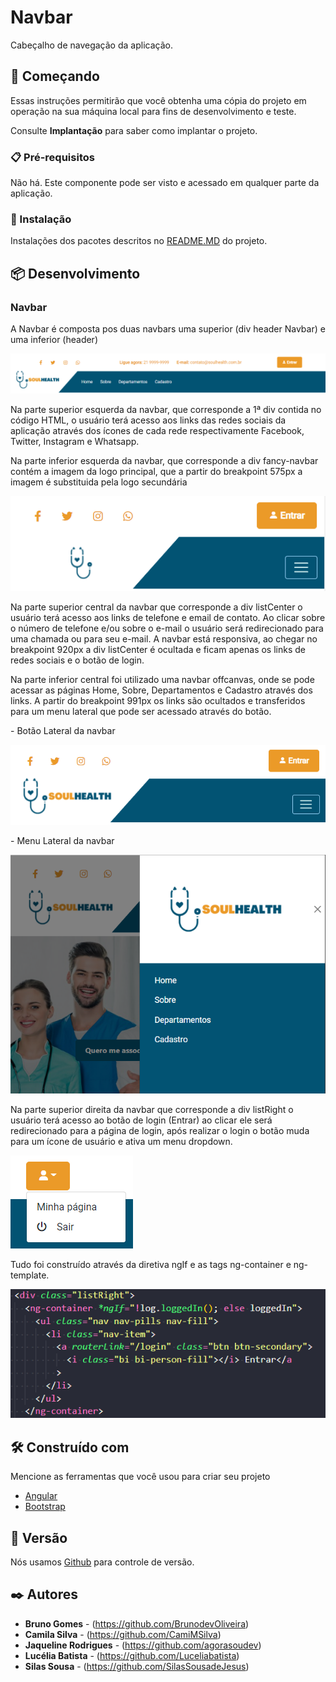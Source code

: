 # Navbar

Cabeçalho de navegação da aplicação.

## 🚀 Começando

Essas instruções permitirão que você obtenha uma cópia do projeto em operação na sua máquina local para fins de desenvolvimento e teste.

Consulte **Implantação** para saber como implantar o projeto.

### 📋 Pré-requisitos

Não há. Este componente pode ser visto e acessado em qualquer parte da aplicação.

### 🔧 Instalação

Instalações dos pacotes descritos no <a href="/README.md">README.MD</a> do projeto.

## 📦 Desenvolvimento

### Navbar
<p>A Navbar é composta pos duas navbars uma superior (div header Navbar) e uma inferior (header)</p>
<img src="/documentation/assets/Header_Navbar.png">
<br/>
<p>Na parte superior esquerda da navbar, que corresponde a 1ª div contida no código HTML, o usuário terá acesso aos links das redes sociais da aplicação através dos ícones de cada rede respectivamente Facebook, Twitter, Instagram e Whatsapp.</p>
<p>Na parte inferior esquerda da navbar, que corresponde a div fancy-navbar contém a imagem da logo principal, que a partir do breakpoint 575px a imagem é substituida pela logo secundária</p>
<img src="/documentation/assets/Navbar_respons2.png">
<br/>

<p>Na parte superior central da navbar que corresponde a div listCenter o usuário terá acesso aos links de telefone e email de contato. Ao clicar sobre o número de telefone e/ou sobre o e-mail o usuário será redirecionado para uma chamada ou para seu e-mail.
A navbar está responsiva, ao chegar no breakpoint 920px a div listCenter é ocultada e ficam apenas os links de redes sociais e o botão de login.</p>
<p>Na parte inferior central foi utilizado uma navbar offcanvas, onde se pode acessar as páginas Home, Sobre, Departamentos e Cadastro através dos links. A partir do breakpoint 991px os links são ocultados e transferidos para um menu lateral que pode ser acessado através do botão.</p>
<p>- Botão Lateral da navbar</p>
<img src="/documentation/assets/Navbar_respons.png">
<br/>
<p>- Menu Lateral da navbar</p>
<img src="/documentation/assets/menuLateral_navbar.png">
<br/>

<p>Na parte superior direita da navbar que corresponde a div listRight o usuário terá acesso ao botão de login (Entrar) ao clicar ele será redirecionado para a página de login, após realizar o login o botão muda para um ícone de usuário e ativa um menu dropdown.</p>
<img src="/documentation/assets/btn_header_navbar_dropdown.png">
<br/>
<p>Tudo foi construído através da diretiva ngIf e as tags ng-container e ng-template.</p>
<img src="/documentation/assets/ngif_navbar.png">
<br/>

## 🛠️ Construído com

Mencione as ferramentas que você usou para criar seu projeto

- [Angular](https://angular.io/)
- [Bootstrap](https://getbootstrap.com/docs/5.1/getting-started/introduction/)

## 📌 Versão

Nós usamos [Github](https://github.com/) para controle de versão. 

## ✒️ Autores

- **Bruno Gomes** - (https://github.com/BrunodevOliveira)
- **Camila Silva** - (https://github.com/CamiMSilva)
- **Jaqueline Rodrigues** - (https://github.com/agorasoudev)
- **Lucélia Batista** - (https://github.com/Luceliabatista)
- **Silas Sousa** - (https://github.com/SilasSousadeJesus)
